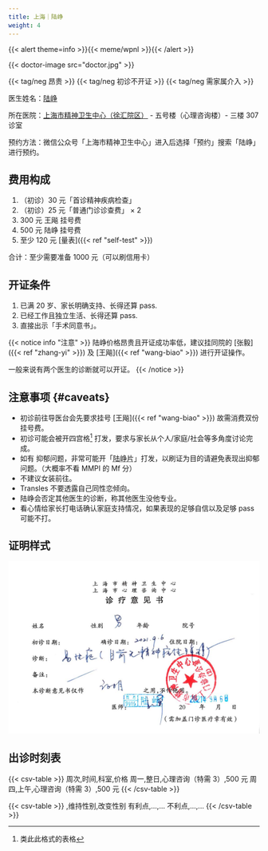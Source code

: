 ```yaml
---
title: 上海｜陆峥
weight: 4
---
```


{{< alert theme=info >}}{{< meme/wpnl >}}{{< /alert >}}

{{< doctor-image src="doctor.jpg" >}}

{{< tag/neg 昂贵 >}} {{< tag/neg 初诊不开证 >}} {{< tag/neg 需家属介入 >}}

医生姓名：[陆峥](http://www.smhc.org.cn/MedicalGuide/contents/48/30.html)

所在医院：[上海市精神卫生中心（徐汇院区）](https://amap.com/place/B0HR6N4LN1) - 五号楼（心理咨询楼）- 三楼 307 诊室

预约方法：微信公众号「上海市精神卫生中心」进入后选择「预约」搜索「陆峥」进行预约。

## 费用构成

1. （初诊）30 元「首诊精神疾病检查」
1. （初诊）25 元「普通门诊诊查费」 &times; 2
1. 300 元 王飚 挂号费
1. 500 元 陆峥 挂号费
1. 至少 120 元 [量表]({{< ref "self-test" >}})

合计：至少需要准备 1000 元（可以刷信用卡）

## 开证条件

1. 已满 20 岁、家长明确支持、长得还算 pass.
1. 已经工作且独立生活、长得还算 pass.
1. 直接出示「手术同意书」。

{{< notice info "注意" >}}
陆峥价格昂贵且开证成功率低，建议挂同院的 [张毅]({{< ref "zhang-yi" >}}) 及 [王飚]({{< ref "wang-biao" >}}) 进行开证操作。

一般来说有两个医生的诊断就可以开证。
{{< /notice >}}

## 注意事项 {#caveats}

- 初诊前往导医台会先要求挂号 [王飚]({{< ref "wang-biao" >}}) 故需消费双份挂号费。
- 初诊可能会被开四宫格[^1] 打发，要求与家长从个人/家庭/社会等多角度讨论完成。
- 如有 抑郁问题，非常可能开「<abbr title="草酸艾司西酞普兰片（百适可）">陆峥片</abbr>」打发，以刷证为目的请避免表现出抑郁问题。（大概率不看 MMPI 的 Mf 分）
- 不建议女装前往。
- Transles 不要透露自己同性恋倾向。
- 陆峥会否定其他医生的诊断，称其他医生没他专业。
- 看心情给家长打电话确认家庭支持情况，如果表现的足够自信以及足够 pass 可能不打。

## 证明样式

![证明](proof.jpg)

## 出诊时刻表

{{< csv-table >}}
周次,时间,科室,价格
周一,整日,心理咨询（特需 3）,500 元
周四,上午,心理咨询（特需 3）,500 元
{{< /csv-table >}}

[^1]: 类此此格式的表格

{{< csv-table >}}
,维持性别,改变性别
有利点,...,...
不利点,...,...
{{< /csv-table >}}
